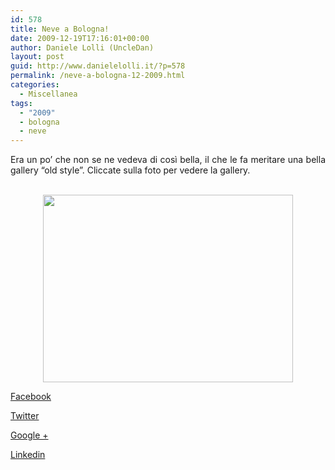 ```yaml
---
id: 578
title: Neve a Bologna!
date: 2009-12-19T17:16:01+00:00
author: Daniele Lolli (UncleDan)
layout: post
guid: http://www.danielelolli.it/?p=578
permalink: /neve-a-bologna-12-2009.html
categories:
  - Miscellanea
tags:
  - "2009"
  - bologna
  - neve
---
```

<p style="text-align: justify;">
  Era un po&#8217; che non se ne vedeva di così bella, il che le fa meritare una bella gallery &#8220;old style&#8221;. Cliccate sulla foto per vedere la gallery.
</p>

<p style="text-align: center;">
  <a href="http://www.danielelolli.it/gallery/?dir=31-Snowy%20Night%20%28Bologna%2C%2018-12-2009%29"><br /> <img class="aligncenter" title="Neve!!!" src="http://www.danielelolli.it/wp-content/uploads/2009/12/2009-12-18-P1010132-400x300.jpg" alt="" width="400" height="300" /></a>
</p>

<div class="container_share">
  <a href="http://www.facebook.com/sharer.php?u=http://www.danielelolli.it/neve-a-bologna-12-2009.html&t=Neve a Bologna!" target="_blank" class="button_purab_share facebook"><span><i class="icon-facebook"></i></span>
  
  <p>
    Facebook
  </p></a> 
  
  <a href="http://twitter.com/share?url=http://www.danielelolli.it/neve-a-bologna-12-2009.html&text=Neve a Bologna!" target="_blank" class="button_purab_share twitter"><span><i class="icon-twitter"></i></span>
  
  <p>
    Twitter
  </p></a> 
  
  <a href="https://plus.google.com/share?url=http://www.danielelolli.it/neve-a-bologna-12-2009.html" target="_blank" class="button_purab_share google-plus"><span><i class="icon-google-plus"></i></span>
  
  <p>
    Google +
  </p></a> 
  
  <a href="http://www.linkedin.com/shareArticle?mini=true&url=http://www.danielelolli.it/neve-a-bologna-12-2009.html&title=Neve a Bologna!" target="_blank" class="button_purab_share linkedin"><span><i class="icon-linkedin"></i></span>
  
  <p>
    Linkedin
  </p></a>
</div>